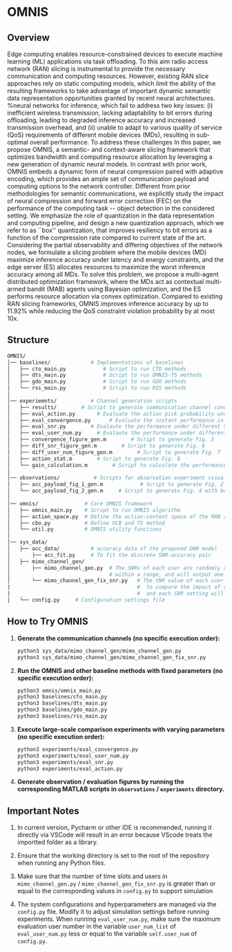 # OMNIS

## Overview

Edge computing enables resource-constrained devices to execute machine learning (ML) applications via task offloading. To this aim radio access network (RAN) slicing is instrumental to provide the necessary communication and computing resources. However, existing RAN slice approaches rely on static computing models, which limit the ability of the resulting frameworks to take advantage of important dynamic semantic data representation opportunities granted by recent neural architectures.
%neural networks for inference, which fail to address two key issues: (i) inefficient wireless transmission, lacking adaptability to bit errors during offloading, leading to degraded inference accuracy and increased transmission overhead, and (ii) unable to adapt to various quality of service (QoS) requirements of different mobile devices (MDs), resulting in sub-optimal overall performance. To address these challenges In this paper, we propose OMNIS, a semantic- and context-aware slicing framework that optimizes bandwidth and computing resource allocation by leveraging a new generation of dynamic neural models. In contrast with prior work, OMNIS embeds a dynamic form of neural compression paired with adaptive encoding, which provides an ample set of communication payload and computing options to the network controller. Different from prior methodologies for semantic communications, we explicitly study the impact of neural compression and forward error correction (FEC) on the performance of the computing task -- object detection in the considered setting. We emphasize the role of quantization in the data representation and computing pipeline, and design a new quantization approach, which we refer to as ``box'' quantization, that improves resiliency to bit errors as a function of the compression rate compared to current state of the art. Considering the partial observability and differing objectives of the network nodes, we formulate a slicing problem where the mobile devices (MD)  maximize inference accuracy under latency and energy constraints, and the edge server (ES) allocates resources to maximize the worst inference accuracy among all MDs. To solve this problem, we propose a multi-agent distributed optimization framework, where the MDs act as contextual multi-armed bandit (MAB) agents using Bayesian optimization, and the ES performs resource allocation via convex optimization. Compared to existing RAN slicing frameworks, OMNIS improves inference accuracy by up to 11.92% while reducing the QoS constraint violation probability by at most 10x.

## Structure
```bash
OMNIS/
│── baselines/             # Implementations of baselines
│   ├── cto_main.py            # Script to run CTO methods
│   ├── dts_main.py            # Script to run OMNIS-TS methods
│   ├── gdo_main.py            # Script to run GDO methods
│   └── rss_main.py            # Script to run RSS methods
│
│── experiemnts/           # Channel generation scripts
│   ├── results/        # Script to generate communication channel conditions
│   ├── eval_action.py       # Evaluate the action pick probability under different parameters
│   ├── eval_convergence.py      # Evaluate the instant performance in each time slot
│   ├── eval_snr.py        # Evalaute the performance under different SNR values
│   ├── eval_user_num.py     # Evalaute the performance under different user numbers
│   ├── convergence_figure_gen.m        # Script to generate Fig. 5
│   ├── diff_snr_figure_gen.m        # Script to generate Fig. 6
│   ├── diff_user_num_figure_gen.m        # Script to generate Fig. 7
│   ├── action_stat.m        # Script to generate Fig. 8
│   └── gain_calculation.m        # Script to calculate the performance gain
│
│── observations/           # Scripts for observation experiment visualization
│   ├── acc_payload_fig_1_gen.m            # Script to generate Fig. 2
│   └── acc_payload_fig_2_gen.m     # Script to generate Fig. 4 with box quantization
│
│── omnis/               # Core OMNIS framework
│   ├── omnis_main.py    # Script to run OMNIS algorithm
│   ├── action_space.py  # Define the action-context space of the MAB agent
│   ├── cbo.py           # Define UCB and TS method
│   └── util.py          # OMNIS utility functions
│
│── sys_data/           
│   ├── acc_data/          # accuracy data of the proposed DNN model
│       ├── acc_fit.py     # To fit the discrete SNR-accuracy pair
│   ├── mimo_channel_gen/
│       ├── mimo_channel_gen.py  # The SNRs of each user are randomly distributed
│                                # within a range, and will output one .npy file 
│       └── mimo_channel_gen_fix_snr.py   # The SNR value of each user is fixed to a specific value
|                                         #  to compare the impact of different SNRs on performance, 
|                                         #  and each SNR setting will output one .npy file
│   └── config.py     # Configuration settings file
```



## How to Try OMNIS


1. **Generate the communication channels (no specific execution order):**
   ```bash
   python3 sys_data/mimo_channel_gen/mimo_channel_gen.py  
   python3 sys_data/mimo_channel_gen/mimo_channel_gen_fix_snr.py  
   ```
2. **Run the OMNIS and other baseline methods with fixed parameters (no specific execution order):**
   ```bash
   python3 omnis/omnis_main.py
   python3 baselines/cto_main.py
   python3 baselines/dts_main.py 
   python3 baselines/gdo_main.py
   python3 baselines/rss_main.py
   ```
3. **Execute large-scale comparison experiments with varying parameters (no specific execution order):**
   ```bash
   python3 experiments/eval_convergence.py 
   python3 experiments/eval_user_num.py   
   python3 experiments/eval_snr.py  
   python3 experiments/eval_action.py  
   ```


3. **Generate observation / evaluation figures by running the corresponding MATLAB scripts in `observations` / ``experiments`` directory.**


## Important Notes
1. In current version, Pycharm or other IDE is recommended, running it directly via VSCode will result in an error because VScode treats the importted folder as a library.

2. Ensure that the working directory is set to the root of the repository when running any Python files.

3. Make sure that the number of time slots and users in ``mimo_channel_gen.py`` / ``mimo_channel_gen_fix_snr.py`` is greater than or equal to the corresponding values in `config.py` to support simulation

4. The system configurations and hyperparameters are managed via the ``config.py`` file. Modify it to adjust simulation settings before running experiments. When running `eval_user_num.py`, make sure the maximum evaluation user number in the variable `user_num_list` of `eval_user_num.py` less or equal to the variable `self.user_num` of `config.py`.



